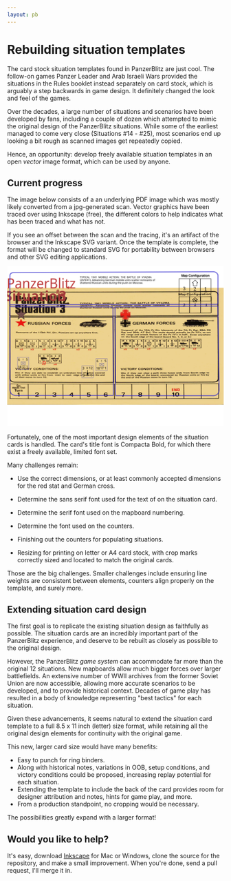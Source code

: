 ```yaml
---
layout: pb
---
```


# Rebuilding situation templates

The card stock situation templates found in PanzerBlitz are just cool.
The follow-on games Panzer Leader and Arab Israeli Wars provided the
situations in the Rules booklet instead separately on card stock, which
is arguably a step backwards in game design. It definitely changed the
look and feel of the games.

Over the decades, a large number of situations and scenarios have been
developed by fans, including a couple of dozen which attempted to mimic
the original design of the PanzerBlitz situations. While some of the
earliest managed to come very close (Situations #14 - #25), most
scenarios end up looking a bit rough as scanned images get repeatedly
copied.

Hence, an opportunity: develop freely available situation templates in
an open *vector* image format, which can be used by anyone.

## Current progress

The image below consists of a an underlying PDF image which was mostly
likely converted from a jpg-generated scan. Vector graphics have been
traced over using Inkscape (free), the different colors to help
indicates what has been traced and what has not.

If you see an offset between the scan and the tracing, it's an artifact
of the browser and the Inkscape SVG variant. Once the template is
complete, the format will be changed to standard SVG for portability
between browsers and other SVG editing applications.

![PanzerBlitz situation template](/images/situation-template.svg)

Fortunately, one of the most important design elements of the situation
cards is handled. The card's title font is Compacta Bold, for which
there exist a freely available, limited font set.

Many challenges remain:

* Use the correct dimensions, or at least commonly accepted dimensions
  for the red stat and German cross.

* Determine the sans serif font used for the text of on the situation card.

* Determine the serif font used on the mapboard numbering.

* Determine the font used on the counters.

* Finishing out the counters for populating situations.

* Resizing for printing on letter or A4 card stock, with crop marks
  correctly sized and located to match the original cards.

Those are the big challenges. Smaller challenges include ensuring line
weights are consistent between elements, counters align properly on the
template, and surely more.


## Extending situation card design

The first goal is to replicate the existing situation design as
faithfully as possible. The situation cards are an incredibly important
part of the PanzerBlitz experience, and deserve to be rebuilt as closely
as possible to the original design.


However, the PanzerBlitz *game system* can accommodate far more than the
original 12 situations. New mapboards allow much bigger forces over
larger battlefields. An extensive number of WWII archives from the former
Soviet Union are now accessible, allowing more accurate scenarios to be
developed, and to provide historical context. Decades of game play has
resulted in a body of knowledge representing "best tactics" for each
situation.

Given these advancements, it seems natural to extend the situation card
template to a full 8.5 x 11 inch (letter) size format, while retaining
all the original design elements for continuity with the original game.

This new, larger card size would have many benefits:

* Easy to punch for ring binders.
* Along with historical notes, variations in OOB, setup conditions,
  and victory conditions could be proposed, increasing replay potential
  for each situation.
* Extending the template to include the back of the card provides room
  for designer attribution and notes, hints for game play, and more.
* From a production standpoint, no cropping would be necessary.

The possibilities greatly expand with a larger format!

## Would you like to help?

It's easy, download [Inkscape](http://inkscape.org) for Mac or Windows,
clone the source for the repository, and make a small improvement. When
you're done, send a pull request, I'll merge it in.



